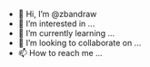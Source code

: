 - 👋 Hi, I’m @zbandraw
- 👀 I’m interested in ...
- 🌱 I’m currently learning ...
- 💞️ I’m looking to collaborate on ...
- 📫 How to reach me ...

<!---
zbandraw/zbandraw is a ✨ special ✨ repository because its `README.md` (this file) appears on your GitHub profile.
You can click the Preview link to take a look at your changes.
--->
